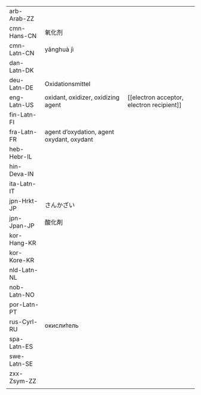 | | | |
|-|-|-|
| arb-Arab-ZZ |  |  |
| cmn-Hans-CN | 氧化剂 |  |
| cmn-Latn-CN | yǎnghuà jì |  |
| dan-Latn-DK |  |  |
| deu-Latn-DE | Oxidationsmittel |  |
| eng-Latn-US | oxidant, oxidizer, oxidizing agent | [[electron acceptor, electron recipient]] |
| fin-Latn-FI |  |  |
| fra-Latn-FR | agent d’oxydation, agent oxydant, oxydant |  |
| heb-Hebr-IL |  |  |
| hin-Deva-IN |  |  |
| ita-Latn-IT |  |  |
| jpn-Hrkt-JP | さんかざい |  |
| jpn-Jpan-JP | 酸化剤 |  |
| kor-Hang-KR |  |  |
| kor-Kore-KR |  |  |
| nld-Latn-NL |  |  |
| nob-Latn-NO |  |  |
| por-Latn-PT |  |  |
| rus-Cyrl-RU | окисли́тель |  |
| spa-Latn-ES |  |  |
| swe-Latn-SE |  |  |
| zxx-Zsym-ZZ |  |  |
|  |  |  |